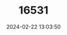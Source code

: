 ---
title: "16531"
category: "Pelusios upembae"
draft: false
date: 2024-02-22 13:03:50
languages:
  English: ["Upemba Mud Turtle"]
---